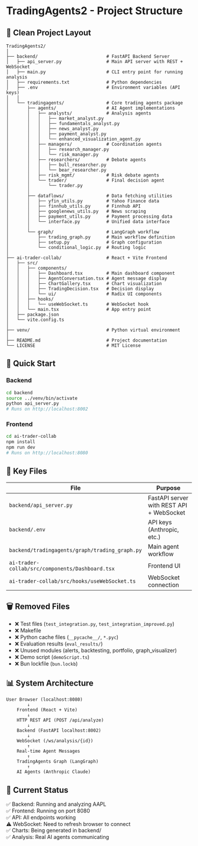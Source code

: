 # TradingAgents2 - Project Structure

## 📁 Clean Project Layout

```
TradingAgents2/
│
├── backend/                          # FastAPI Backend Server
│   ├── api_server.py                 # Main API server with REST + WebSocket
│   ├── main.py                       # CLI entry point for running analysis
│   ├── requirements.txt              # Python dependencies
│   ├── .env                          # Environment variables (API keys)
│   │
│   └── tradingagents/                # Core trading agents package
│       ├── agents/                   # AI Agent implementations
│       │   ├── analysts/             # Analysis agents
│       │   │   ├── market_analyst.py
│       │   │   ├── fundamentals_analyst.py
│       │   │   ├── news_analyst.py
│       │   │   ├── payment_analyst.py
│       │   │   └── enhanced_visualization_agent.py
│       │   ├── managers/             # Coordination agents
│       │   │   ├── research_manager.py
│       │   │   └── risk_manager.py
│       │   ├── researchers/          # Debate agents
│       │   │   ├── bull_researcher.py
│       │   │   └── bear_researcher.py
│       │   ├── risk_mgmt/            # Risk debate agents
│       │   └── trader/               # Final decision agent
│       │       └── trader.py
│       │
│       ├── dataflows/                # Data fetching utilities
│       │   ├── yfin_utils.py         # Yahoo Finance data
│       │   ├── finnhub_utils.py      # Finnhub API
│       │   ├── googlenews_utils.py   # News scraping
│       │   ├── payment_utils.py      # Payment processing data
│       │   └── interface.py          # Unified data interface
│       │
│       └── graph/                    # LangGraph workflow
│           ├── trading_graph.py      # Main workflow definition
│           ├── setup.py              # Graph configuration
│           └── conditional_logic.py  # Routing logic
│
├── ai-trader-collab/                 # React + Vite Frontend
│   ├── src/
│   │   ├── components/
│   │   │   ├── Dashboard.tsx         # Main dashboard component
│   │   │   ├── AgentConversation.tsx # Agent message display
│   │   │   ├── ChartGallery.tsx      # Chart visualization
│   │   │   ├── TradingDecision.tsx   # Decision display
│   │   │   └── ui/                   # Radix UI components
│   │   ├── hooks/
│   │   │   └── useWebSocket.ts       # WebSocket hook
│   │   └── main.tsx                  # App entry point
│   ├── package.json
│   └── vite.config.ts
│
├── venv/                             # Python virtual environment
│
├── README.md                         # Project documentation
└── LICENSE                           # MIT License

```

## 🚀 Quick Start

### Backend
```bash
cd backend
source ../venv/bin/activate
python api_server.py
# Runs on http://localhost:8002
```

### Frontend
```bash
cd ai-trader-collab
npm install
npm run dev
# Runs on http://localhost:8080
```

## 🔑 Key Files

| File | Purpose |
|------|---------|
| `backend/api_server.py` | FastAPI server with REST API + WebSocket |
| `backend/.env` | API keys (Anthropic, etc.) |
| `backend/tradingagents/graph/trading_graph.py` | Main agent workflow |
| `ai-trader-collab/src/components/Dashboard.tsx` | Frontend UI |
| `ai-trader-collab/src/hooks/useWebSocket.ts` | WebSocket connection |

## 🗑️ Removed Files

- ❌ Test files (`test_integration.py`, `test_integration_improved.py`)
- ❌ Makefile
- ❌ Python cache files (`__pycache__/`, `*.pyc`)
- ❌ Evaluation results (`eval_results/`)
- ❌ Unused modules (alerts, backtesting, portfolio, graph_visualizer)
- ❌ Demo script (`demoScript.ts`)
- ❌ Bun lockfile (`bun.lockb`)

## 📊 System Architecture

```
User Browser (localhost:8080)
        ↓
    Frontend (React + Vite)
        ↓
    HTTP REST API (POST /api/analyze)
        ↓
    Backend (FastAPI localhost:8002)
        ↓
    WebSocket (/ws/analysis/{id})
        ↑
    Real-time Agent Messages
        ↑
    TradingAgents Graph (LangGraph)
        ↑
    AI Agents (Anthropic Claude)
```

## 🎯 Current Status

✅ Backend: Running and analyzing AAPL  
✅ Frontend: Running on port 8080  
✅ API: All endpoints working  
⚠️ WebSocket: Need to refresh browser to connect  
✅ Charts: Being generated in backend/  
✅ Analysis: Real AI agents communicating

